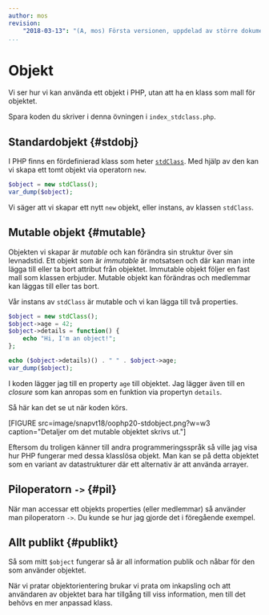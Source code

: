 ```yaml
---
author: mos
revision:
    "2018-03-13": "(A, mos) Första versionen, uppdelad av större dokument."
...
```

Objekt
==================================

Vi ser hur vi kan använda ett objekt i PHP, utan att ha en klass som mall för objektet.

Spara koden du skriver i denna övningen i `index_stdclass.php`.



Standardobjekt {#stdobj}
----------------------------------

I PHP finns en fördefinierad klass som heter [`stdClass`](http://php.net/manual/en/reserved.classes.php). Med hjälp av den kan vi skapa ett tomt objekt via operatorn `new`.

```php
$object = new stdClass();
var_dump($object);
```

Vi säger att vi skapar ett nytt `new` objekt, eller instans, av klassen `stdClass`.



Mutable objekt {#mutable}
----------------------------------

Objekten vi skapar är _mutable_ och kan förändra sin struktur över sin levnadstid. Ett objekt som är _immutable_ är motsatsen och där kan man inte lägga till eller ta bort attribut från objektet. Immutable objekt följer en fast mall som klassen erbjuder. Mutable objekt kan förändras och medlemmar kan läggas till eller tas bort.

Vår instans av `stdClass` är mutable och vi kan lägga till två properties.

```php
$object = new stdClass();
$object->age = 42;
$object->details = function() {
    echo "Hi, I'm an object!";
};

echo ($object->details)() . " " . $object->age;
var_dump($object);
```

I koden lägger jag till en property `age` till objektet. Jag lägger även till en _closure_ som kan anropas som en funktion via propertyn `details`.

Så här kan det se ut när koden körs.

[FIGURE src=image/snapvt18/oophp20-stdobject.png?w=w3 caption="Detaljer om det mutable objektet skrivs ut."]

Eftersom du troligen känner till andra programmeringsspråk så ville jag visa hur PHP fungerar med dessa klasslösa objekt. Man kan se på detta objektet som en variant av datastrukturer där ett alternativ är att använda arrayer.



Piloperatorn `->` {#pil}
----------------------------------

När man accessar ett objekts properties (eller medlemmar) så använder man piloperatorn `->`. Du kunde se hur jag gjorde det i föregående exempel.



Allt publikt {#publikt}
----------------------------------

Så som mitt `$object` fungerar så är all information publik och nåbar för den som använder objektet.

När vi pratar objektorientering brukar vi prata om inkapsling och att användaren av objektet bara har tillgång till viss information, men till det behövs en mer anpassad klass.
